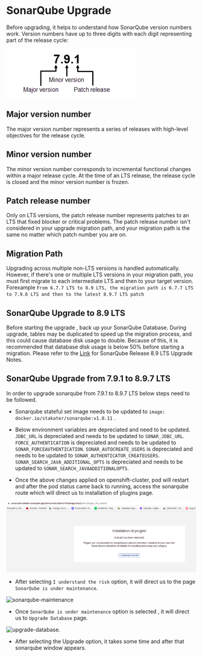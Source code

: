 # SonarQube Upgrade

Before upgrading, it helps to understand how SonarQube version numbers work. Version numbers have up to three digits with each digit representing part of the release cycle:

![Sonarqube-version-format](./images/Sonarqube-version-format.png)

## Major version number

The major version number represents a series of releases with high-level objectives for the release cycle. 

## Minor version number

The minor version number corresponds to incremental functional changes within a major release cycle. At the time of an LTS release, the release cycle is closed and the minor version number is frozen.

## Patch release number

Only on LTS versions, the patch release number represents patches to an LTS that fixed blocker or critical problems. The patch release number isn't considered in your upgrade migration path, and your migration path is the same no matter which patch number you are on.

## Migration Path

Upgrading across multiple non-LTS versions is handled automatically. However, if there's one or multiple LTS versions in your migration path, you must first migrate to each intermediate LTS and then to your target version. Forexample
`From 6.7.7 LTS to 8.9 LTS, the migration path is 6.7.7 LTS to 7.9.6 LTS and then to the latest 8.9.7 LTS patch`

## SonarQube Upgrade to 8.9 LTS

Before starting the upgrade , back up your SonarQube Database. During upgrade, tables may be duplicated to speed up the migration process, and this could cause database disk usage to double. Because of this, it is recommended that database disk usage is below 50% before starting a migration. 
Please refer to the [Link](https://docs.sonarqube.org/8.9/setup/upgrade-notes/) for SonarQube Release 8.9 LTS Upgrade Notes.

## SonarQube Upgrade from 7.9.1 to 8.9.7 LTS

In order to upgrade sonarqube from 7.9.1 to 8.9.7 LTS below steps need to be followed.
- Sonarqube stateful set image needs to be updated to `image: docker.io/stakater/sonarqube:v1.0.11` .
- Below environment variables are depreciated and need to be updated.
  `JDBC_URL` is depreciated and needs to be updated to `SONAR_JDBC_URL`.
  `FORCE_AUTHENTICATION` is depreciated and needs to be updated to `SONAR_FORCEAUTHENTICATION`.
  `SONAR_AUTOCREATE_USERS` is depreciated and needs to be updated to `SONAR_AUTHENTICATOR_CREATEUSERS`.
  `SONAR_SEARCH_JAVA_ADDITIONAL_OPTS` is depreciated and needs to be updated to `SONAR_SEARCH_JAVAADDITIONALOPTS`.

- Once the above changes applied on openshift-cluster, pod will restart and after the pod status came back to running, access the sonarqube route which will direct us to installation of plugins page.

![installation-of-plugins](./images/installation-of-plugins.png)

- After selecting `I understand the risk` option, it will direct us to the page `SonarQube is under maintenance`.

![sonarqube-maintenance](./images/sonarqube-maintenance)

- Once `SonarQube is under maintenance` option is selected , it will direct us to `Upgrade Database` page.

![upgrade-database](./images/upgrade-database).

- After selecting the Upgrade option, it takes some time and after that sonarqube window appears.




